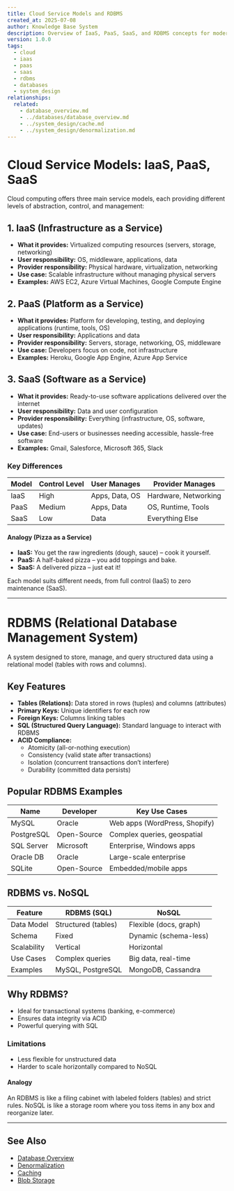```yaml
---
title: Cloud Service Models and RDBMS
created_at: 2025-07-08
author: Knowledge Base System
description: Overview of IaaS, PaaS, SaaS, and RDBMS concepts for modern system design
version: 1.0.0
tags:
  - cloud
  - iaas
  - paas
  - saas
  - rdbms
  - databases
  - system_design
relationships:
  related:
    - database_overview.md
    - ../databases/database_overview.md
    - ../system_design/cache.md
    - ../system_design/denormalization.md
---
```


# Cloud Service Models: IaaS, PaaS, SaaS

Cloud computing offers three main service models, each providing different levels of abstraction, control, and management:

## 1. IaaS (Infrastructure as a Service)
- **What it provides:** Virtualized computing resources (servers, storage, networking)
- **User responsibility:** OS, middleware, applications, data
- **Provider responsibility:** Physical hardware, virtualization, networking
- **Use case:** Scalable infrastructure without managing physical servers
- **Examples:** AWS EC2, Azure Virtual Machines, Google Compute Engine

## 2. PaaS (Platform as a Service)
- **What it provides:** Platform for developing, testing, and deploying applications (runtime, tools, OS)
- **User responsibility:** Applications and data
- **Provider responsibility:** Servers, storage, networking, OS, middleware
- **Use case:** Developers focus on code, not infrastructure
- **Examples:** Heroku, Google App Engine, Azure App Service

## 3. SaaS (Software as a Service)
- **What it provides:** Ready-to-use software applications delivered over the internet
- **User responsibility:** Data and user configuration
- **Provider responsibility:** Everything (infrastructure, OS, software, updates)
- **Use case:** End-users or businesses needing accessible, hassle-free software
- **Examples:** Gmail, Salesforce, Microsoft 365, Slack

### Key Differences
| Model | Control Level | User Manages | Provider Manages |
|-------|--------------|--------------|------------------|
| IaaS  | High         | Apps, Data, OS | Hardware, Networking |
| PaaS  | Medium       | Apps, Data     | OS, Runtime, Tools   |
| SaaS  | Low          | Data           | Everything Else      |

#### Analogy (Pizza as a Service)
- **IaaS:** You get the raw ingredients (dough, sauce) – cook it yourself.
- **PaaS:** A half-baked pizza – you add toppings and bake.
- **SaaS:** A delivered pizza – just eat it!

Each model suits different needs, from full control (IaaS) to zero maintenance (SaaS).

---

# RDBMS (Relational Database Management System)

A system designed to store, manage, and query structured data using a relational model (tables with rows and columns).

## Key Features
- **Tables (Relations):** Data stored in rows (tuples) and columns (attributes)
- **Primary Keys:** Unique identifiers for each row
- **Foreign Keys:** Columns linking tables
- **SQL (Structured Query Language):** Standard language to interact with RDBMS
- **ACID Compliance:**
  - Atomicity (all-or-nothing execution)
  - Consistency (valid state after transactions)
  - Isolation (concurrent transactions don’t interfere)
  - Durability (committed data persists)

## Popular RDBMS Examples
| Name        | Developer   | Key Use Cases                  |
|-------------|-------------|-------------------------------|
| MySQL       | Oracle      | Web apps (WordPress, Shopify) |
| PostgreSQL  | Open-Source | Complex queries, geospatial   |
| SQL Server  | Microsoft   | Enterprise, Windows apps      |
| Oracle DB   | Oracle      | Large-scale enterprise        |
| SQLite      | Open-Source | Embedded/mobile apps          |

## RDBMS vs. NoSQL
| Feature      | RDBMS (SQL)         | NoSQL                  |
|--------------|---------------------|------------------------|
| Data Model   | Structured (tables) | Flexible (docs, graph) |
| Schema       | Fixed               | Dynamic (schema-less)  |
| Scalability  | Vertical            | Horizontal             |
| Use Cases    | Complex queries     | Big data, real-time    |
| Examples     | MySQL, PostgreSQL   | MongoDB, Cassandra     |

## Why RDBMS?
- Ideal for transactional systems (banking, e-commerce)
- Ensures data integrity via ACID
- Powerful querying with SQL

### Limitations
- Less flexible for unstructured data
- Harder to scale horizontally compared to NoSQL

#### Analogy
An RDBMS is like a filing cabinet with labeled folders (tables) and strict rules. NoSQL is like a storage room where you toss items in any box and reorganize later.

---

## See Also
- [Database Overview](../databases/database_overview.md)
- [Denormalization](denormalization.md)
- [Caching](cache.md)
- [Blob Storage](blob_storage.md)
